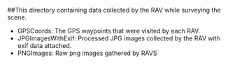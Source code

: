 ##This directory containing data collected by the RAV while surveying the scene.
- GPSCoords: The GPS waypoints that were visited by each RAV. 
- JPGImagesWithExif: Processed JPG images collected by the RAV with exif data attached. 
- PNGImages: Raw png images gathered by RAVS